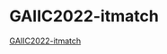 # GAIIC2022-itmatch
 [GAIIC2022-itmatch](https://www.heywhale.com/home/competition/620b34c41f3cf500170bd6ca/content/0)
